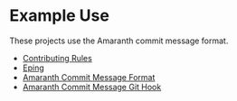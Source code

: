 # Example Use

These projects use the Amaranth commit message format.

- [Contributing Rules][contributing]
- [Eping][eping]
- [Amaranth Commit Message Format][amaranth]
- [Amaranth Commit Message Git Hook][amaranth-hook]

[contributing]: <https://github.com/sean-hut/contributing-rules>
[eping]: <https://github.com/sean-hut/eping>
[amaranth]: <https://github.com/sean-hut/amaranth-commit-message-format>
[amaranth-hook]: <https://github.com/sean-hut/amaranth-commit-msg-hook>
